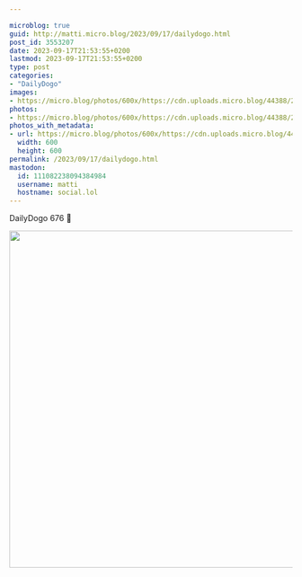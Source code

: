 ```yaml
---

microblog: true
guid: http://matti.micro.blog/2023/09/17/dailydogo.html
post_id: 3553207
date: 2023-09-17T21:53:55+0200
lastmod: 2023-09-17T21:53:55+0200
type: post
categories:
- "DailyDogo"
images:
- https://micro.blog/photos/600x/https://cdn.uploads.micro.blog/44388/2023/aa864e90b74b43269a55dd38d04e431f.jpg
photos:
- https://micro.blog/photos/600x/https://cdn.uploads.micro.blog/44388/2023/aa864e90b74b43269a55dd38d04e431f.jpg
photos_with_metadata:
- url: https://micro.blog/photos/600x/https://cdn.uploads.micro.blog/44388/2023/aa864e90b74b43269a55dd38d04e431f.jpg
  width: 600
  height: 600
permalink: /2023/09/17/dailydogo.html
mastodon:
  id: 111082238094384984
  username: matti
  hostname: social.lol
---
```

DailyDogo 676 🐶

<img src="https://micro.blog/photos/600x/https://blog.martin-haehnel.de/uploads/2023/aa864e90b74b43269a55dd38d04e431f.jpg" width="600" height="600" alt="" />
